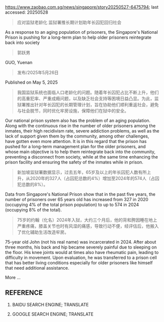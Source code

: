 https://www.zaobao.com.sg/news/singapore/story20250527-6475794; last accessed: 20250528

> 应对监狱老龄化 监狱署推长期计划助年长囚犯回归社会

As a response to an aging population of prisoners, the Singapore's National Prison is pushing for a long-term plan to help older prisoners reintegrate back into society

> 郭跃男

GUO, Yuenan

> 发布/2025年5月26日 

Published on May 5, 2025

> 我国监狱系统也面临人口老龄化的问题。随着年长囚犯占比不断上升，他们的高重犯率、严重成瘾问题，以及缺乏社会支持等困境日益凸显。为此，监狱署推出针对年长囚犯的长期管理计划，旨在协助他们顺利重返社会，避免与社会脱节，同时优化牢房设施，保障他们在狱中的安全。

Our national prison system also has the problem of an aging population. Along with the continuous rise in the number of older prisoners among the inmates, their high recidivism rate, severe addiction problems, as well as the lack of support given them by the community, among other challenges, have gotten even more attention. It is in this regard that the prison has pushed for a long-term management plan for the older prisoners, and whose main objective is to help them reintegrate back into the community, preventing a disconnect from society, while at the same time enhancing the prison facility and ensuring the safety of the inmates while in prison.

> 新加坡监狱署数据显示，过去五年，65岁及以上的年长囚犯人数有所上升，从2020年的327人（占囚犯总数的4%）增加至2024年的574人（占囚犯总数的8%）。

Data from Singapore's National Prison show that in the past five years, the number of prisoners over 65 years old has increased from 327 in 2020 (occupying 4% of the total prison population) to up to 574 in 2024 (occupying 8% of the total).

> 75岁的约翰（化名）2024年入狱，大约三个月后，他的背和胯因睡在地上严重疼痛，膝盖关节也时有风湿的痛感，导致行动不便，经评估后，他搬入了优化辅助生活改造牢房。

75-year old John (not his real name) was incarcerated in 2024. After about three months, his back and hip became severely painful due to sleeping on the floor. His knee joints would at times also have rheumatic pain, leading to difficulty in movement. Upon evaluation, he was transferred to a prison cell that has better living conditions especially for older prisoners like himself that need additional assistance.  

More ...

## REFERENCE

1) BAIDU SEARCH ENGINE; TRANSLATE

2) GOOGLE SEARCH ENGINE; TRANSLATE